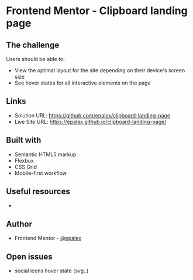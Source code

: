 # Frontend Mentor - Clipboard landing page

## The challenge

Users should be able to:

- View the optimal layout for the site depending on their device's screen size
- See hover states for all interactive elements on the page

## Links

- Solution URL: https://github.com/epalex/clipboard-landing-page
- Live Site URL: https://epalex.github.io/clipboard-landing-page/

## Built with

- Semantic HTML5 markup
- Flexbox
- CSS Grid
- Mobile-first workflow

## Useful resources

-

## Author

- Frontend Mentor - [@epalex](https://www.frontendmentor.io/profile/epalex)

## Open issues

- social icons hover state (svg..)
